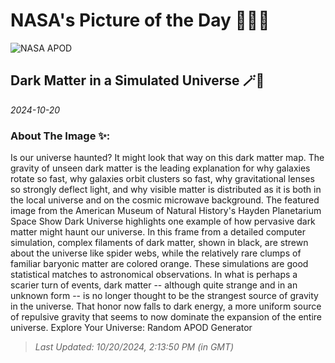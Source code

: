 
# NASA's Picture of the Day 🧑‍🚀💫

  ![NASA APOD](https://apod.nasa.gov/apod/image/2410/DarkMatter_KipacAmnh_1200.jpg)
  
  ## Dark Matter in a Simulated Universe 🪄🌌
  
  _2024-10-20_
  
  ### About The Image ✨: 
  
  Is our universe haunted?  It might look that way on this dark matter map.  The gravity of unseen dark matter is the leading explanation for why galaxies rotate so fast, why galaxies orbit clusters so fast, why gravitational lenses so strongly deflect light, and why visible matter is distributed as it is both in the local universe and on the cosmic microwave background.  The featured image from the American Museum of Natural History's Hayden Planetarium Space Show Dark Universe highlights one example of how pervasive dark matter might haunt our universe.  In this frame from a detailed computer simulation, complex filaments of dark matter, shown in black, are strewn about the universe like spider webs, while the relatively rare clumps of familiar baryonic matter are colored orange. These simulations are good statistical matches to astronomical observations.  In what is perhaps a scarier turn of events, dark matter -- although quite strange and in an unknown form -- is no longer thought to be the strangest source of gravity in the universe. That honor now falls to dark energy, a more uniform source of repulsive gravity that seems to now dominate the expansion of the entire universe.    Explore Your Universe: Random APOD Generator
  
  
  
  > _Last Updated: 10/20/2024, 2:13:50 PM (in GMT)_
  